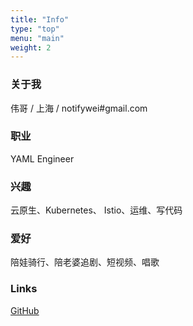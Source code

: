 ```yaml
---
title: "Info"
type: "top"
menu: "main"
weight: 2
---
```



### 关于我

伟哥 / 上海 / notifywei#gmail.com

### 职业

YAML Engineer

### 兴趣

云原生、Kubernetes、 Istio、运维、写代码

### 爱好

陪娃骑行、陪老婆追剧、短视频、唱歌

### Links

[GitHub](https://github.com/liuweicode) 


